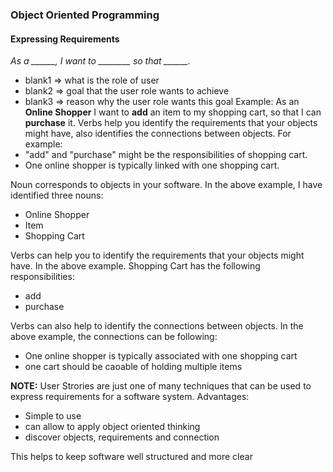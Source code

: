 
### Object Oriented Programming
#### Expressing Requirements
*As a ______, I want to ________ so that ______.*
- blank1 => what is the role of user
- blank2 => goal that the user role  wants to achieve
- blank3 => reason why the user role wants this goal
Example:
As an **Online Shopper** I want to **add** an item to my shopping cart, so that I can **purchase** it.
Verbs help you identify the requirements that your objects might have, also identifies the connections between objects.
For example:
- "add" and "purchase" might be the responsibilities of shopping cart.
- One online shopper is typically linked with one shopping cart.

Noun corresponds to objects in your software. In the above example, I have identified three nouns:
- Online Shopper
- Item
- Shopping Cart

Verbs can help you to identify the requirements that your objects might have. In the above example.
Shopping Cart has the following responsibilities:
- add
- purchase

Verbs can also help to identify the connections between objects. In the above example, the connections can be following:
- One online shopper is typically associated with one shopping cart
- one cart should be caoable of holding multiple items


**NOTE:** User Strories are just one of many techniques that can be used to express requirements for a software system. Advantages:
- Simple to use
- can allow to apply object oriented thinking
- discover objects, requirements and connection

This helps to keep software well structured and more clear